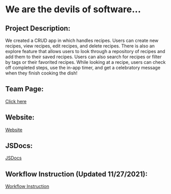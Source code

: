 # We are the devils of software...

## Project Description:
We created a CRUD app in which handles recipes. Users can create new recipes, view recipes, edit recipes, and delete recipes. There is also an explore feature that allows users to look through a repository of recipes and add them to their saved recipes. Users can also search for recipes or filter by tags or their favorited recipes. While looking at a recipe, users can check off completed steps, use the in-app timer, and get a celebratory message when they finish cooking the dish!

## Team Page:
[Click here](https://cse110-fa21-group8.github.io/cse110-fa21-group8/admin/team)

## Website:
[Website](https://frosty-poincare-dc3f79.netlify.app)

## JSDocs:
[JSDocs](https://frosty-poincare-dc3f79.netlify.app/JSDocs)

## Workflow Instruction (Updated 11/27/2021):
[Workflow Instruction](https://github.com/cse110-fa21-group8/cse110-fa21-group8/blob/testing/.github/workflows/workflow-instruction.md)
